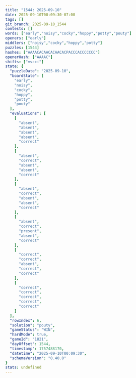 ```yaml
---
title: "1544: 2025-09-10"
date: 2025-09-10T00:09:30-07:00
tags: []
git_branch: 2025-09-10_1544
contests: []
words: ["early","noisy","cocky","hoppy","potty","pouty"]
openers: ["early"]
middlers: ["noisy","cocky","hoppy","potty"]
puzzles: [1544]
hashes: ["AAAACACAACACAACACPACCCACCCCCCC"]
openerHash: ["AAAAC"]
shifts: ["vvcci"]
state: {
  "puzzleDate": "2025-09-10",
  "boardState": [
    "early",
    "noisy",
    "cocky",
    "hoppy",
    "potty",
    "pouty"
  ],
  "evaluations": [
    [
      "absent",
      "absent",
      "absent",
      "absent",
      "correct"
    ],
    [
      "absent",
      "correct",
      "absent",
      "absent",
      "correct"
    ],
    [
      "absent",
      "correct",
      "absent",
      "absent",
      "correct"
    ],
    [
      "absent",
      "correct",
      "present",
      "absent",
      "correct"
    ],
    [
      "correct",
      "correct",
      "absent",
      "correct",
      "correct"
    ],
    [
      "correct",
      "correct",
      "correct",
      "correct",
      "correct"
    ]
  ],
  "rowIndex": 6,
  "solution": "pouty",
  "gameStatus": "WIN",
  "hardMode": true,
  "gameId": "1821",
  "dayOffset": 1544,
  "timestamp": 1757488170,
  "datetime": "2025-09-10T00:09:30",
  "schemaVersion": "0.40.0"
}
stats: undefined
---
```

<!-- more -->
